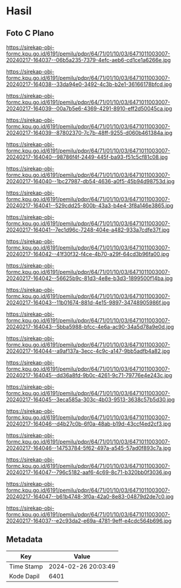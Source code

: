 # Hasil

## Foto C Plano

https://sirekap-obj-formc.kpu.go.id/6191/pemilu/pdpr/64/71/01/10/03/6471011003007-20240217-164037--06b5a235-7379-4efc-aeb6-cd1ce1a6266e.jpg

https://sirekap-obj-formc.kpu.go.id/6191/pemilu/pdpr/64/71/01/10/03/6471011003007-20240217-164038--33da94e0-3492-4c3b-b2e1-36166178bfcd.jpg

https://sirekap-obj-formc.kpu.go.id/6191/pemilu/pdpr/64/71/01/10/03/6471011003007-20240217-164039--00a7b5e6-4369-4291-8910-eff2d50045ca.jpg

https://sirekap-obj-formc.kpu.go.id/6191/pemilu/pdpr/64/71/01/10/03/6471011003007-20240217-164039--87802370-7c7b-48ff-9255-d060b461384a.jpg

https://sirekap-obj-formc.kpu.go.id/6191/pemilu/pdpr/64/71/01/10/03/6471011003007-20240217-164040--98786f4f-2449-445f-ba93-f51c5cf81c08.jpg

https://sirekap-obj-formc.kpu.go.id/6191/pemilu/pdpr/64/71/01/10/03/6471011003007-20240217-164040--1bc27987-db54-4636-a0f5-45b94d98753d.jpg

https://sirekap-obj-formc.kpu.go.id/6191/pemilu/pdpr/64/71/01/10/03/6471011003007-20240217-164041--529cdd25-800b-43a3-b4e4-3f8a146e3865.jpg

https://sirekap-obj-formc.kpu.go.id/6191/pemilu/pdpr/64/71/01/10/03/6471011003007-20240217-164041--7ec1d96c-7248-404e-a482-933a7cdfe37f.jpg

https://sirekap-obj-formc.kpu.go.id/6191/pemilu/pdpr/64/71/01/10/03/6471011003007-20240217-164042--41f30f32-f4ce-4b70-a29f-64cd3b96fa00.jpg

https://sirekap-obj-formc.kpu.go.id/6191/pemilu/pdpr/64/71/01/10/03/6471011003007-20240217-164042--56625b9c-81d3-4e8e-b3d3-1899500f14ba.jpg

https://sirekap-obj-formc.kpu.go.id/6191/pemilu/pdpr/64/71/01/10/03/6471011003007-20240217-164043--11b01674-881d-4e15-9897-34748905986f.jpg

https://sirekap-obj-formc.kpu.go.id/6191/pemilu/pdpr/64/71/01/10/03/6471011003007-20240217-164043--5bba5988-bfcc-4e6a-ac90-34a5d78a9e0d.jpg

https://sirekap-obj-formc.kpu.go.id/6191/pemilu/pdpr/64/71/01/10/03/6471011003007-20240217-164044--a9af137a-3ecc-4c9c-a147-9bb5adfb4a82.jpg

https://sirekap-obj-formc.kpu.go.id/6191/pemilu/pdpr/64/71/01/10/03/6471011003007-20240217-164045--dd36a8fd-9b0c-4261-9c71-79776e4e243c.jpg

https://sirekap-obj-formc.kpu.go.id/6191/pemilu/pdpr/64/71/01/10/03/6471011003007-20240217-164045--3eca585a-303c-4b03-9513-3638c57b5d30.jpg

https://sirekap-obj-formc.kpu.go.id/6191/pemilu/pdpr/64/71/01/10/03/6471011003007-20240217-164046--d4b27c0b-6f0a-48ab-b19d-43ccf4ed2cf3.jpg

https://sirekap-obj-formc.kpu.go.id/6191/pemilu/pdpr/64/71/01/10/03/6471011003007-20240217-164046--14753784-5f62-497a-a545-57ad0f893c7a.jpg

https://sirekap-obj-formc.kpu.go.id/6191/pemilu/pdpr/64/71/01/10/03/6471011003007-20240217-164047--796c5182-aaf6-4c69-8c71-b320bb0f3036.jpg

https://sirekap-obj-formc.kpu.go.id/6191/pemilu/pdpr/64/71/01/10/03/6471011003007-20240217-164047--b61b4748-3f0a-42a0-8e83-04879d2de7c0.jpg

https://sirekap-obj-formc.kpu.go.id/6191/pemilu/pdpr/64/71/01/10/03/6471011003007-20240217-164037--e2c93da2-e69a-4781-9eff-e4cdc564b696.jpg


## Metadata

| Key        | Value               |
| ---------- | ------------------- |
| Time Stamp | 2024-02-26 20:03:49 |
| Kode Dapil | 6401                |



